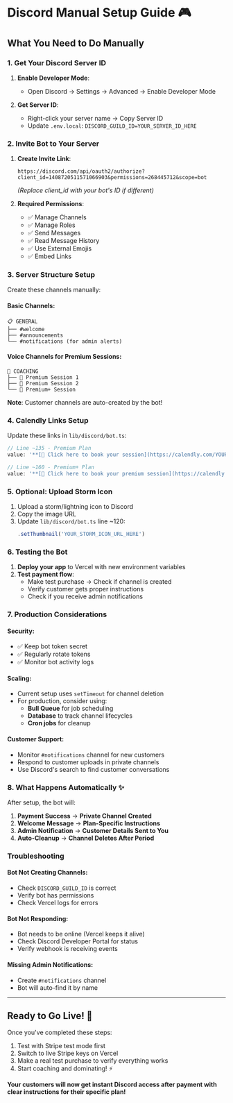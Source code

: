 # Discord Manual Setup Guide 🎮

## What You Need to Do Manually

### 1. Get Your Discord Server ID
1. **Enable Developer Mode**:
   - Open Discord → Settings → Advanced → Enable Developer Mode

2. **Get Server ID**:
   - Right-click your server name → Copy Server ID
   - Update `.env.local`: `DISCORD_GUILD_ID=YOUR_SERVER_ID_HERE`

### 2. Invite Bot to Your Server
1. **Create Invite Link**:
   ```
   https://discord.com/api/oauth2/authorize?client_id=1408720511571066903&permissions=268445712&scope=bot
   ```
   *(Replace client_id with your bot's ID if different)*

2. **Required Permissions**:
   - ✅ Manage Channels
   - ✅ Manage Roles  
   - ✅ Send Messages
   - ✅ Read Message History
   - ✅ Use External Emojis
   - ✅ Embed Links

### 3. Server Structure Setup
Create these channels manually:

#### Basic Channels:
```
📋 GENERAL
├── #welcome
├── #announcements  
└── #notifications (for admin alerts)
```

#### Voice Channels for Premium Sessions:
```
🎯 COACHING
├── 🎤 Premium Session 1
├── 🎤 Premium Session 2
└── 🎤 Premium+ Session
```

**Note**: Customer channels are auto-created by the bot!

### 4. Calendly Links Setup
Update these links in `lib/discord/bot.ts`:

```typescript
// Line ~135 - Premium Plan
value: '**[📅 Click here to book your session](https://calendly.com/YOUR-CALENDLY-LINK/1h-coaching)**'

// Line ~160 - Premium+ Plan  
value: '**[📅 Click here to book your premium session](https://calendly.com/YOUR-CALENDLY-LINK/1h30-premium-coaching)**'
```

### 5. Optional: Upload Storm Icon
1. Upload a storm/lightning icon to Discord
2. Copy the image URL
3. Update `lib/discord/bot.ts` line ~120:
   ```typescript
   .setThumbnail('YOUR_STORM_ICON_URL_HERE')
   ```

### 6. Testing the Bot
1. **Deploy your app** to Vercel with new environment variables
2. **Test payment flow**:
   - Make test purchase → Check if channel is created
   - Verify customer gets proper instructions
   - Check if you receive admin notifications

### 7. Production Considerations

#### Security:
- ✅ Keep bot token secret
- ✅ Regularly rotate tokens
- ✅ Monitor bot activity logs

#### Scaling:
- Current setup uses `setTimeout` for channel deletion
- For production, consider using:
  - **Bull Queue** for job scheduling
  - **Database** to track channel lifecycles
  - **Cron jobs** for cleanup

#### Customer Support:
- Monitor `#notifications` channel for new customers
- Respond to customer uploads in private channels
- Use Discord's search to find customer conversations

### 8. What Happens Automatically ✨

After setup, the bot will:

1. **Payment Success** → **Private Channel Created**
2. **Welcome Message** → **Plan-Specific Instructions** 
3. **Admin Notification** → **Customer Details Sent to You**
4. **Auto-Cleanup** → **Channel Deletes After Period**

### Troubleshooting

#### Bot Not Creating Channels:
- Check `DISCORD_GUILD_ID` is correct
- Verify bot has permissions
- Check Vercel logs for errors

#### Bot Not Responding:
- Bot needs to be online (Vercel keeps it alive)
- Check Discord Developer Portal for status
- Verify webhook is receiving events

#### Missing Admin Notifications:
- Create `#notifications` channel
- Bot will auto-find it by name

---

## Ready to Go Live! 🚀

Once you've completed these steps:
1. Test with Stripe test mode first
2. Switch to live Stripe keys on Vercel
3. Make a real test purchase to verify everything works
4. Start coaching and dominating! ⚡

**Your customers will now get instant Discord access after payment with clear instructions for their specific plan!**
